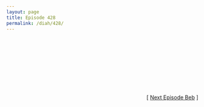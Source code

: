 ```yaml
---
layout: page
title: Episode 428
permalink: /diah/428/
---
```


<iframe allowfullscreen="true" frameborder="0" style="width:100%;" marginheight="0" marginwidth="0" mozallowfullscreen="true" scrolling="NO" src="" webkitallowfullscreen="true"></iframe>

<div align="right">[ <a href="/diah/429/">Next Episode Beb</a> ]</div>


